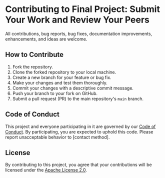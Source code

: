 # Contributing to Final Project: Submit Your Work and Review Your Peers

All contributions, bug reports, bug fixes, documentation improvements, enhancements, and ideas are welcome.

## How to Contribute

1. Fork the repository.
2. Clone the forked repository to your local machine.
3. Create a new branch for your feature or bug fix.
4. Make your changes and test them thoroughly.
5. Commit your changes with a descriptive commit message.
6. Push your branch to your fork on GitHub.
7. Submit a pull request (PR) to the main repository's `main` branch.

## Code of Conduct

This project and everyone participating in it are governed by our [Code of Conduct](CODE_OF_CONDUCT.md). By participating, you are expected to uphold this code. Please report unacceptable behavior to [contact method].

## License

By contributing to this project, you agree that your contributions will be licensed under the [Apache License 2.0](LICENSE.md).
